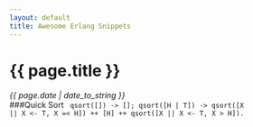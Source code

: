 ```yaml
---
layout: default
title: Awesome Erlang Snippets
---
```

# {{ page.title }}
*{{ page.date | date_to_string }}*   
###Quick Sort
<code>
qsort([]) -> [];
qsort([H | T]) ->
	qsort([X || X <- T, X =< H]) ++ [H] ++ qsort([X || X <- T, X > H]).
</code>
